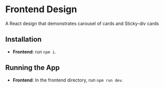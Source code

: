 # Frontend Design

A React design that demonstrates carousel of cards and Sticky-div cards

## Installation

- **Frontend**: run `npm i`.

## Running the App

- **Frontend**: In the frontend directory, run `npm run dev`.

